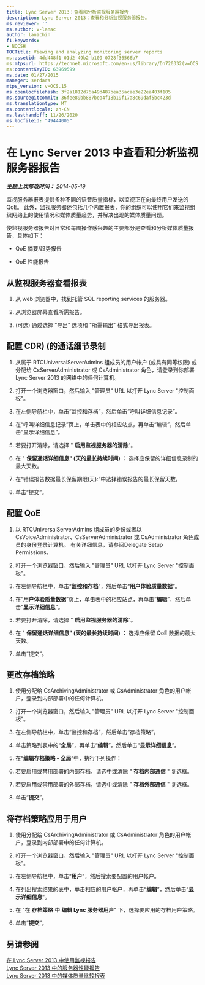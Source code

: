 ```yaml
---
title: Lync Server 2013：查看和分析监视服务器报告
description: Lync Server 2013：查看和分析监视服务器报告。
ms.reviewer: ''
ms.author: v-lanac
author: lanachin
f1.keywords:
- NOCSH
TOCTitle: Viewing and analyzing monitoring server reports
ms:assetid: 4dd448f1-01d2-49b2-b109-0728f36566b7
ms:mtpsurl: https://technet.microsoft.com/en-us/library/Dn720332(v=OCS.15)
ms:contentKeyID: 63969599
ms.date: 01/27/2015
manager: serdars
mtps_version: v=OCS.15
ms.openlocfilehash: 3f2a1812d76a49d487bea35acae3e22ea403f105
ms.sourcegitcommit: 36fee89bb887bea4f18b19f17a8c69daf5bc423d
ms.translationtype: MT
ms.contentlocale: zh-CN
ms.lasthandoff: 11/26/2020
ms.locfileid: "49444005"
---
```

# <a name="viewing-and-analyzing-monitoring-server-reports-in-lync-server-2013"></a>在 Lync Server 2013 中查看和分析监视服务器报告

<div data-xmlns="http://www.w3.org/1999/xhtml">

<div class="topic" data-xmlns="http://www.w3.org/1999/xhtml" data-msxsl="urn:schemas-microsoft-com:xslt" data-cs="https://msdn.microsoft.com/">

<div data-asp="https://msdn2.microsoft.com/asp">



</div>

<div id="mainSection">

<div id="mainBody">

<span> </span>

_**主题上次修改时间：** 2014-05-19_

监视服务器报表提供多种不同的语音质量指标，以监视正在向最终用户发送的 QoE。 此外，监视服务器还包括几个内置报表，你的组织可以使用它们来监视组织网络上的使用情况和媒体质量趋势，并解决出现的媒体质量问题。

使监视服务器报告对日常和每周操作感兴趣的主要部分是查看和分析媒体质量报告，具体如下：

  - QoE 摘要/趋势报告

  - QoE 性能报告

<div>

## <a name="view-reports-from-the-monitoring-server"></a>从监视服务器查看报表

1.  从 web 浏览器中，找到托管 SQL reporting services 的服务器。

2.  从浏览器屏幕查看所需报告。

3.   (可选) 通过选择 "导出" 选项和 "所需输出" 格式导出报表。

</div>

<div>

## <a name="configure-call-detail-recording-cdr"></a>配置 CDR)  (的通话细节录制

1.  从属于 RTCUniversalServerAdmins 组成员的用户帐户 (或具有同等权限) 或分配给 CsServerAdministrator 或 CsAdministrator 角色，请登录到你部署 Lync Server 2013 的网络中的任何计算机。

2.  打开一个浏览器窗口，然后输入 "管理员" URL 以打开 Lync Server "控制面板"。

3.  在左侧导航栏中，单击“监控和存档”，然后单击“呼叫详细信息记录”。

4.  在“呼叫详细信息记录”页上，单击表中的相应站点，再单击“编辑”，然后单击“显示详细信息”。

5.  若要打开清除，请选择 " **启用监视服务器的清除**"。

6.  在 " **保留通话详细信息" (天的最长持续时间) ：** 选择应保留的详细信息录制的最大天数。

7.  在“错误报告数据最长保留期限(天):”中选择错误报告的最长保留天数。

8.  单击“提交”。

</div>

<div>

## <a name="configure-qoe"></a>配置 QoE

1.  以 RTCUniversalServerAdmins 组成员的身份或者以 CsVoiceAdministrator、CsServerAdministrator 或 CsAdministrator 角色成员的身份登录计算机。 有关详细信息，请参阅Delegate Setup Permissions。

2.  打开一个浏览器窗口，然后输入 "管理员" URL 以打开 Lync Server "控制面板"。

3.  在左侧导航栏中，单击“**监控和存档**”，然后单击“**用户体验质量数据**”。

4.  在“**用户体验质量数据**”页上，单击表中的相应站点，再单击“**编辑**”，然后单击“**显示详细信息**”。

5.  若要打开清除，请选择 " **启用监视服务器的清除**"。

6.  在 " **保留通话详细信息" (天的最长持续时间) ：** 选择应保留 QoE 数据的最大天数。

7.  单击“提交”。

</div>

<div>

## <a name="change-the-archiving-policy"></a>更改存档策略

1.  使用分配给 CsArchivingAdministrator 或 CsAdministrator 角色的用户帐户，登录到内部部署中的任何计算机。

2.  打开一个浏览器窗口，然后输入 "管理员" URL 以打开 Lync Server "控制面板"。

3.  在左侧导航栏中，单击“监控和存档”，然后单击“存档策略”。

4.  单击策略列表中的“**全局**”，再单击“**编辑**”，然后单击“**显示详细信息**”。

5.  在“**编辑存档策略 - 全局**”中，执行下列操作：

6.  若要启用或禁用部署的内部存档，请选中或清除 " **存档内部通信** " 复选框。

7.  若要启用或禁用部署的外部存档，请选中或清除 " **存档外部通信** " 复选框。

8.  单击“**提交**”。

</div>

<div>

## <a name="apply-an-archiving-policy-to-a-user"></a>将存档策略应用于用户

1.  使用分配给 CsArchivingAdministrator 或 CsAdministrator 角色的用户帐户，登录到内部部署中的任何计算机。

2.  打开一个浏览器窗口，然后输入 "管理员" URL 以打开 Lync Server "控制面板"。

3.  在左侧导航栏中，单击“**用户**”，然后搜索要配置的用户帐户。

4.  在列出搜索结果的表中，单击相应的用户帐户，再单击“**编辑**”，然后单击“**显示详细信息**”。

5.  在 "在 **存档策略** 中 **编辑 Lync 服务器用户**" 下，选择要应用的存档用户策略。

6.  单击“**提交**”。

</div>

<div>

## <a name="see-also"></a>另请参阅


[在 Lync Server 2013 中使用监视报告](lync-server-2013-using-monitoring-reports.md)  
[Lync Server 2013 中的服务器性能报告](lync-server-2013-server-performance-report.md)  
[Lync Server 2013 中的媒体质量比较报表](lync-server-2013-media-quality-comparison-report.md)  
  

</div>

</div>

<span> </span>

</div>

</div>

</div>

